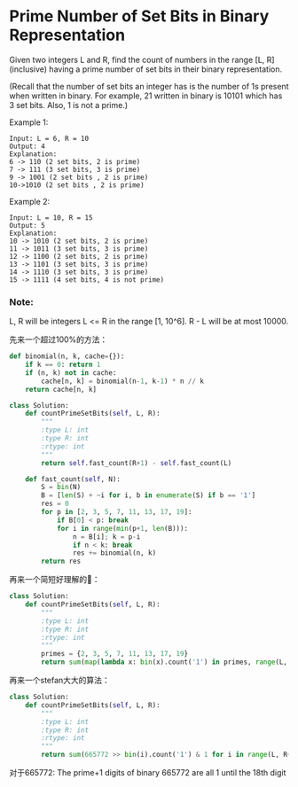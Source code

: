 # Prime Number of Set Bits in Binary Representation

Given two integers L and R, find the count of numbers in the range [L, R] (inclusive) having a prime number of set bits in their binary representation.

(Recall that the number of set bits an integer has is the number of 1s present when written in binary. For example, 21 written in binary is 10101 which has 3 set bits. Also, 1 is not a prime.)

Example 1:
```
Input: L = 6, R = 10
Output: 4
Explanation:
6 -> 110 (2 set bits, 2 is prime)
7 -> 111 (3 set bits, 3 is prime)
9 -> 1001 (2 set bits , 2 is prime)
10->1010 (2 set bits , 2 is prime)
```
Example 2:
```
Input: L = 10, R = 15
Output: 5
Explanation:
10 -> 1010 (2 set bits, 2 is prime)
11 -> 1011 (3 set bits, 3 is prime)
12 -> 1100 (2 set bits, 2 is prime)
13 -> 1101 (3 set bits, 3 is prime)
14 -> 1110 (3 set bits, 3 is prime)
15 -> 1111 (4 set bits, 4 is not prime)
```
### Note:

L, R will be integers L <= R in the range [1, 10^6].
R - L will be at most 10000.

先来一个超过100%的方法：

```python
def binomial(n, k, cache={}):
    if k == 0: return 1
    if (n, k) not in cache:
        cache[n, k] = binomial(n-1, k-1) * n // k
    return cache[n, k]

class Solution:
    def countPrimeSetBits(self, L, R):
        """
        :type L: int
        :type R: int
        :rtype: int
        """
        return self.fast_count(R+1) - self.fast_count(L)

    def fast_count(self, N):
        S = bin(N)
        B = [len(S) + ~i for i, b in enumerate(S) if b == '1']
        res = 0
        for p in [2, 3, 5, 7, 11, 13, 17, 19]:
            if B[0] < p: break
            for i in range(min(p+1, len(B))):
                n = B[i]; k = p-i
                if n < k: break
                res += binomial(n, k)
        return res
```

再来一个简短好理解的：

```python
class Solution:
    def countPrimeSetBits(self, L, R):
        """
        :type L: int
        :type R: int
        :rtype: int
        """
        primes = {2, 3, 5, 7, 11, 13, 17, 19}
        return sum(map(lambda x: bin(x).count('1') in primes, range(L, R+1)))
```

再来一个stefan大大的算法：

```python
class Solution:
    def countPrimeSetBits(self, L, R):
        """
        :type L: int
        :type R: int
        :rtype: int
        """
        return sum(665772 >> bin(i).count('1') & 1 for i in range(L, R+1))
```

对于665772:
The prime+1 digits of binary 665772 are all 1 until the 18th digit
